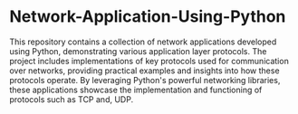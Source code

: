 # Network-Application-Using-Python
This repository contains a collection of network applications developed using Python, demonstrating various application layer protocols. The project includes implementations of key protocols used for communication over networks, providing practical examples and insights into how these protocols operate. By leveraging Python's powerful networking libraries, these applications showcase the implementation and functioning of protocols such as TCP and, UDP.

